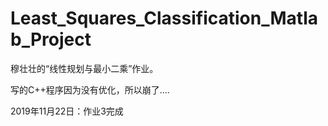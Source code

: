 # Least_Squares_Classification_Matlab_Project
 穆壮壮的“线性规划与最小二乘”作业。

写的C++程序因为没有优化，所以崩了....

2019年11月22日：作业3完成